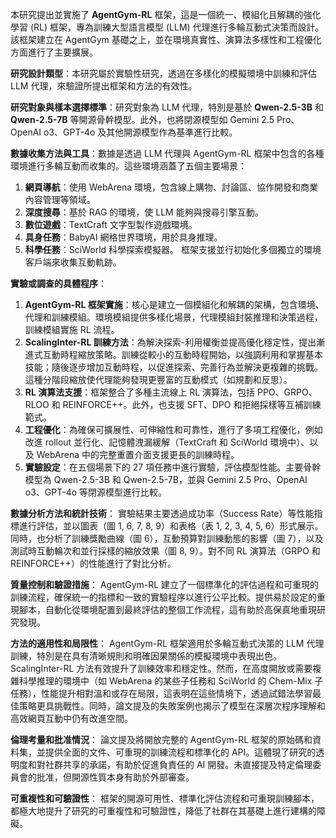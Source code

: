 本研究提出並實施了 **AgentGym-RL** 框架，這是一個統一、模組化且解耦的強化學習 (RL) 框架，專為訓練大型語言模型 (LLM) 代理進行多輪互動式決策而設計。該框架建立在 AgentGym 基礎之上，並在環境真實性、演算法多樣性和工程優化方面進行了主要擴展。

**研究設計類型**：本研究屬於實驗性研究，透過在多樣化的模擬環境中訓練和評估 LLM 代理，來驗證所提出框架和方法的有效性。

**研究對象與樣本選擇標準**：研究對象為 LLM 代理，特別是基於 **Qwen-2.5-3B** 和 **Qwen-2.5-7B** 等開源骨幹模型。此外，也將閉源模型如 Gemini 2.5 Pro、OpenAI o3、GPT-4o 及其他開源模型作為基準進行比較。

**數據收集方法與工具**：數據是透過 LLM 代理與 AgentGym-RL 框架中包含的各種環境進行多輪互動而收集的。這些環境涵蓋了五個主要場景：
1.  **網頁導航**：使用 WebArena 環境，包含線上購物、討論區、協作開發和商業內容管理等領域。
2.  **深度搜尋**：基於 RAG 的環境，使 LLM 能夠與搜尋引擎互動。
3.  **數位遊戲**：TextCraft 文字型製作遊戲環境。
4.  **具身任務**：BabyAI 網格世界環境，用於具身推理。
5.  **科學任務**：SciWorld 科學探索模擬器。
框架支援並行初始化多個獨立的環境客戶端來收集互動軌跡。

**實驗或調查的具體程序**：
1.  **AgentGym-RL 框架實施**：核心是建立一個模組化和解耦的架構，包含環境、代理和訓練模組。環境模組提供多樣化場景，代理模組封裝推理和決策過程，訓練模組實施 RL 流程。
2.  **ScalingInter-RL 訓練方法**：為解決探索-利用權衡並提高優化穩定性，提出漸進式互動時程縮放策略。訓練從較小的互動時程開始，以強調利用和掌握基本技能；隨後逐步增加互動時程，以促進探索、完善行為並解決更複雜的挑戰。這種分階段縮放使代理能夠發現更豐富的互動模式（如規劃和反思）。
3.  **RL 演算法支援**：框架整合了多種主流線上 RL 演算法，包括 PPO、GRPO、RLOO 和 REINFORCE++。此外，也支援 SFT、DPO 和拒絕採樣等互補訓練範式。
4.  **工程優化**：為確保可擴展性、可伸縮性和可靠性，進行了多項工程優化，例如改進 rollout 並行化、記憶體洩漏緩解（TextCraft 和 SciWorld 環境中）、以及 WebArena 中的完整重置介面支援更長的訓練時程。
5.  **實驗設定**：在五個場景下的 27 項任務中進行實驗，評估模型性能。主要骨幹模型為 Qwen-2.5-3B 和 Qwen-2.5-7B，並與 Gemini 2.5 Pro、OpenAI o3、GPT-4o 等閉源模型進行比較。

**數據分析方法和統計技術**：
實驗結果主要透過成功率（Success Rate）等性能指標進行評估，並以圖表（圖 1, 6, 7, 8, 9）和表格（表 1, 2, 3, 4, 5, 6）形式展示。同時，也分析了訓練獎勵曲線（圖 6），互動預算對訓練動態的影響（圖 7），以及測試時互動輪次和並行採樣的縮放效果（圖 8, 9）。對不同 RL 演算法（GRPO 和 REINFORCE++）的性能進行了對比分析。

**質量控制和驗證措施**：
AgentGym-RL 建立了一個標準化的評估過程和可重現的訓練流程，確保統一的指標和一致的實驗程序以進行公平比較。提供易於設定的重現腳本，自動化從環境配置到最終評估的整個工作流程，這有助於高保真地重現研究發現。

**方法的適用性和局限性**：
AgentGym-RL 框架適用於多輪互動式決策的 LLM 代理訓練，特別是在具有清晰規則和明確因果關係的模擬環境中表現出色。ScalingInter-RL 方法有效提升了訓練效率和穩定性。然而，在高度開放或需要複雜科學推理的環境中（如 WebArena 的某些子任務和 SciWorld 的 Chem-Mix 子任務），性能提升相對溫和或存在局限，這表明在這些情境下，透過試錯法學習最佳策略更具挑戰性。同時，論文提及的失敗案例也揭示了模型在深層次程序理解和高效網頁互動中仍有改進空間。

**倫理考量和批准情況**：
論文提及將開放完整的 AgentGym-RL 框架的原始碼和資料集，並提供全面的文件、可重現的訓練流程和標準化的 API。這體現了研究的透明度和對社群共享的承諾，有助於促進負責任的 AI 開發。未直接提及特定倫理委員會的批准，但開源性質本身有助於外部審查。

**可重複性和可驗證性**：
框架的開源可用性、標準化評估流程和可重現訓練腳本，都極大地提升了研究的可重複性和可驗證性，降低了社群在其基礎上進行建構的障礙。
